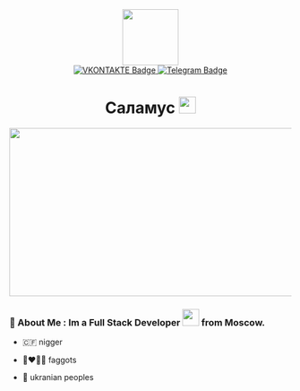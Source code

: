<div id="header" align="center">
  <img src="https://media.giphy.com/media/Ey5GBG4UvMRzkPkxNK/giphy.gif" width="100"/>
</div>

<div id="badges" align="center">
  <a href="https://vk.com/wavesfckngasshole">
    <img src="https://shields.io/badge/VKONTAKTE-blue?logo=VK&logoColor=white&style=for-the-badge" alt="VKONTAKTE Badge"/>
  </a>
  <a href="https://t.me/champaggnedurso">
    <img src="https://shields.io/badge/Telegram-blue?logo=telegram&logoColor=white&style=for-the-badge" alt="Telegram Badge"/>
  </a>  
</div>

<div id="viewprof" align="center">
  <img src="https://komarev.com/ghpvc/?username= champagnedurso&style=flat-square&color=blue" alt=""/>
</div>

<div id="heythere" align="center">
  <h1>
  Саламус
  <img src="https://media.giphy.com/media/Mq3dsogD2x2DKsI6N0/giphy.gif" width="30px"/>
</h1>
</div>

<div align="center">
  <img src="https://media.giphy.com/media/kDf0eEXhOhlZgdp2dy/giphy.gif" width="600" height="300"/>
</div>

### :vampire: About Me : Im a Full Stack Developer <img src="https://media.giphy.com/media/WUlplcMpOCEmTGBtBW/giphy.gif" width="30"> from Moscow.

- :central_african_republic: nigger

- :couplekiss_man_man: faggots

- :pig2: ukranian peoples
